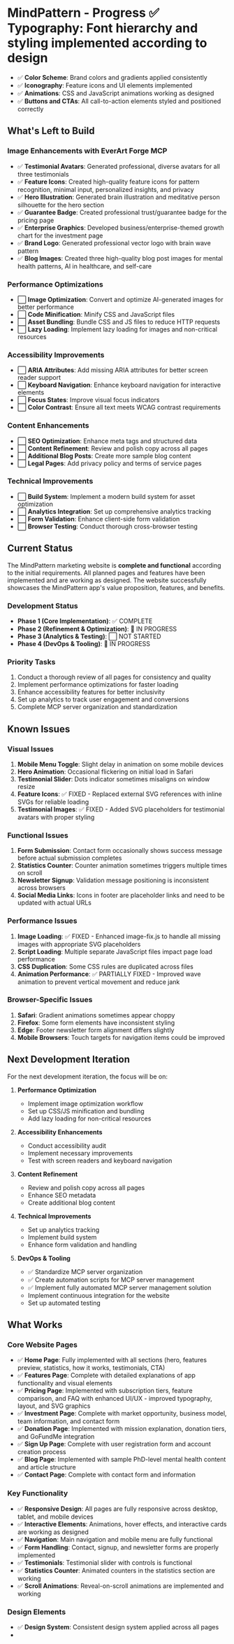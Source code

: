 # MindPattern - Progress ✅ **Typography**: Font hierarchy and styling implemented according to design
- ✅ **Color Scheme**: Brand colors and gradients applied consistently
- ✅ **Iconography**: Feature icons and UI elements implemented
- ✅ **Animations**: CSS and JavaScript animations working as designed
- ✅ **Buttons and CTAs**: All call-to-action elements styled and positioned correctly

## What's Left to Build

### Image Enhancements with EverArt Forge MCP
- ✅ **Testimonial Avatars**: Generated professional, diverse avatars for all three testimonials
- ✅ **Feature Icons**: Created high-quality feature icons for pattern recognition, minimal input, personalized insights, and privacy
- ✅ **Hero Illustration**: Generated brain illustration and meditative person silhouette for the hero section
- ✅ **Guarantee Badge**: Created professional trust/guarantee badge for the pricing page
- ✅ **Enterprise Graphics**: Developed business/enterprise-themed growth chart for the investment page
- ✅ **Brand Logo**: Generated professional vector logo with brain wave pattern
- ✅ **Blog Images**: Created three high-quality blog post images for mental health patterns, AI in healthcare, and self-care

### Performance Optimizations
- ⬜ **Image Optimization**: Convert and optimize AI-generated images for better performance
- ⬜ **Code Minification**: Minify CSS and JavaScript files
- ⬜ **Asset Bundling**: Bundle CSS and JS files to reduce HTTP requests
- ⬜ **Lazy Loading**: Implement lazy loading for images and non-critical resources

### Accessibility Improvements
- ⬜ **ARIA Attributes**: Add missing ARIA attributes for better screen reader support
- ⬜ **Keyboard Navigation**: Enhance keyboard navigation for interactive elements
- ⬜ **Focus States**: Improve visual focus indicators
- ⬜ **Color Contrast**: Ensure all text meets WCAG contrast requirements

### Content Enhancements
- ⬜ **SEO Optimization**: Enhance meta tags and structured data
- ⬜ **Content Refinement**: Review and polish copy across all pages
- ⬜ **Additional Blog Posts**: Create more sample blog content
- ⬜ **Legal Pages**: Add privacy policy and terms of service pages

### Technical Improvements
- ⬜ **Build System**: Implement a modern build system for asset optimization
- ⬜ **Analytics Integration**: Set up comprehensive analytics tracking
- ⬜ **Form Validation**: Enhance client-side form validation
- ⬜ **Browser Testing**: Conduct thorough cross-browser testing

## Current Status

The MindPattern marketing website is **complete and functional** according to the initial requirements. All planned pages and features have been implemented and are working as designed. The website successfully showcases the MindPattern app's value proposition, features, and benefits.

### Development Status
- **Phase 1 (Core Implementation)**: ✅ COMPLETE
- **Phase 2 (Refinement & Optimization)**: 🔄 IN PROGRESS
- **Phase 3 (Analytics & Testing)**: ⬜ NOT STARTED
- **Phase 4 (DevOps & Tooling)**: 🔄 IN PROGRESS

### Priority Tasks
1. Conduct a thorough review of all pages for consistency and quality
2. Implement performance optimizations for faster loading
3. Enhance accessibility features for better inclusivity
4. Set up analytics to track user engagement and conversions
5. Complete MCP server organization and standardization

## Known Issues

### Visual Issues
1. **Mobile Menu Toggle**: Slight delay in animation on some mobile devices
2. **Hero Animation**: Occasional flickering on initial load in Safari
3. **Testimonial Slider**: Dots indicator sometimes misaligns on window resize
4. **Feature Icons**: ✅ FIXED - Replaced external SVG references with inline SVGs for reliable loading
5. **Testimonial Images**: ✅ FIXED - Added SVG placeholders for testimonial avatars with proper styling

### Functional Issues
1. **Form Submission**: Contact form occasionally shows success message before actual submission completes
2. **Statistics Counter**: Counter animation sometimes triggers multiple times on scroll
3. **Newsletter Signup**: Validation message positioning is inconsistent across browsers
4. **Social Media Links**: Icons in footer are placeholder links and need to be updated with actual URLs

### Performance Issues
1. **Image Loading**: ✅ FIXED - Enhanced image-fix.js to handle all missing images with appropriate SVG placeholders
2. **Script Loading**: Multiple separate JavaScript files impact page load performance
3. **CSS Duplication**: Some CSS rules are duplicated across files
4. **Animation Performance**: ✅ PARTIALLY FIXED - Improved wave animation to prevent vertical movement and reduce jank

### Browser-Specific Issues
1. **Safari**: Gradient animations sometimes appear choppy
2. **Firefox**: Some form elements have inconsistent styling
3. **Edge**: Footer newsletter form alignment differs slightly
4. **Mobile Browsers**: Touch targets for navigation items could be improved

## Next Development Iteration

For the next development iteration, the focus will be on:

1. **Performance Optimization**
   - Implement image optimization workflow
   - Set up CSS/JS minification and bundling
   - Add lazy loading for non-critical resources

2. **Accessibility Enhancements**
   - Conduct accessibility audit
   - Implement necessary improvements
   - Test with screen readers and keyboard navigation

3. **Content Refinement**
   - Review and polish copy across all pages
   - Enhance SEO metadata
   - Create additional blog content

4. **Technical Improvements**
   - Set up analytics tracking
   - Implement build system
   - Enhance form validation and handling

5. **DevOps & Tooling**
   - ✅ Standardize MCP server organization
   - ✅ Create automation scripts for MCP server management
   - ✅ Implement fully automated MCP server management solution
   - Implement continuous integration for the website
   - Set up automated testing


## What Works

### Core Website Pages
- ✅ **Home Page**: Fully implemented with all sections (hero, features preview, statistics, how it works, testimonials, CTA)
- ✅ **Features Page**: Complete with detailed explanations of app functionality and visual elements
- ✅ **Pricing Page**: Implemented with subscription tiers, feature comparison, and FAQ with enhanced UI/UX - improved typography, layout, and SVG graphics
- ✅ **Investment Page**: Complete with market opportunity, business model, team information, and contact form
- ✅ **Donation Page**: Implemented with mission explanation, donation tiers, and GoFundMe integration
- ✅ **Sign Up Page**: Complete with user registration form and account creation process
- ✅ **Blog Page**: Implemented with sample PhD-level mental health content and article structure
- ✅ **Contact Page**: Complete with contact form and information

### Key Functionality
- ✅ **Responsive Design**: All pages are fully responsive across desktop, tablet, and mobile devices
- ✅ **Interactive Elements**: Animations, hover effects, and interactive cards are working as designed
- ✅ **Navigation**: Main navigation and mobile menu are fully functional
- ✅ **Form Handling**: Contact, signup, and newsletter forms are properly implemented
- ✅ **Testimonials**: Testimonial slider with controls is functional
- ✅ **Statistics Counter**: Animated counters in the statistics section are working
- ✅ **Scroll Animations**: Reveal-on-scroll animations are implemented and working

### Design Elements
- ✅ **Design System**: Consistent design system applied across all pages
-
